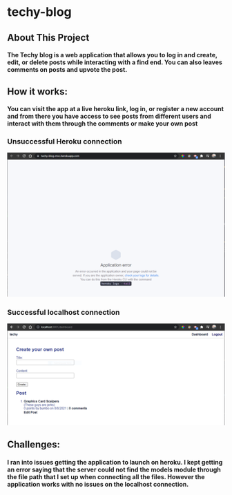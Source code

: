 # techy-blog

## About This Project

#### The Techy blog is a web application that allows you to log in and create, edit, or delete posts while interacting with a find end. You can also leaves comments on posts and upvote the post.

## How it works:

#### You can visit the app at a live heroku link, log in, or register a new account and from there you have access to see posts from different users and interact with them through the comments or make your own post

### Unsuccessful Heroku connection
![Alt text](./assets/herokuconnection.PNG)

### Successful localhost connection
![Alt text](./assets/localhostconnection.PNG)

## Challenges:

#### I ran into issues getting the application to launch on heroku. I kept getting an error saying that the server could not find the models module through the file path that I set up when connecting all the files. However the application works with no issues on the localhost connection.
